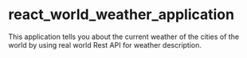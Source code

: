# react_world_weather_application
This application tells you about the current weather of the cities of the world by using real world Rest API for weather description.
